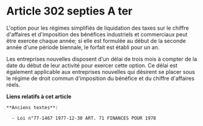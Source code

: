 # Article 302 septies A ter

L'option pour les régimes simplifiés de liquidation des taxes sur le chiffre d'affaires et d'imposition des bénéfices
industriels et commerciaux peut être exercée chaque année; si elle est formulée au début de la seconde année d'une période
biennale, le forfait est établi pour un an.

Les entreprises nouvelles disposent d'un délai de trois mois à compter de la date du début de leur activité pour exercer
cette option. Ce délai est également applicable aux entreprises nouvelles qui désirent se placer sous le régime de droit
commun d'imposition du bénéfice et du chiffre d'affaires réels.

**Liens relatifs à cet article**

	**Anciens textes**:

	  - Loi n°77-1467 1977-12-30 ART. 71 FINANCES POUR 1978
